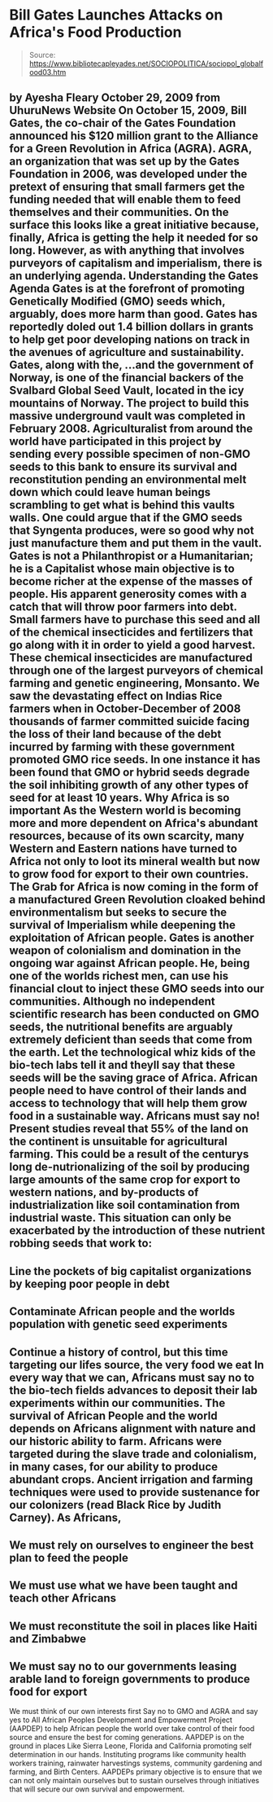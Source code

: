 # Bill Gates Launches Attacks on Africa's Food Production

> Source: https://www.bibliotecapleyades.net/SOCIOPOLITICA/sociopol_globalfood03.htm

by Ayesha Fleary
October 29, 2009
from
UhuruNews Website
On October 15, 2009, Bill Gates, the co-chair of the Gates Foundation
announced his $120 million grant to the Alliance for a Green Revolution
in Africa (AGRA).
AGRA, an organization that was set up by the
Gates Foundation in 2006, was developed under the pretext of ensuring that
small farmers get the funding needed that will enable them to feed
themselves and their communities. On the surface this looks like a great
initiative because, finally, Africa is getting the help it needed for so
long.
However, as with anything that involves
purveyors of capitalism and imperialism, there is an underlying agenda.
Understanding the
Gates Agenda
Gates is at the forefront of promoting
Genetically Modified (GMO) seeds which,
arguably, does more harm than good.
Gates has reportedly doled out 1.4 billion
dollars in grants to help get poor developing nations on track in the
avenues of agriculture and sustainability. Gates, along with the,
...and the government of Norway, is one of the
financial backers of the
Svalbard Global Seed Vault, located in the
icy mountains of Norway.
The project to build this massive underground
vault was completed in February 2008.
Agriculturalist from around the world have
participated in this project by sending every possible specimen of non-GMO
seeds to this bank to ensure its survival and reconstitution pending an
environmental melt down which could leave human beings scrambling to get
what is behind this vaults walls.
One could argue that if the GMO seeds that
Syngenta produces, were so good why not just manufacture them and put them
in the vault.
Gates is not a Philanthropist or a Humanitarian; he is a
Capitalist whose main objective is to become richer at the expense of
the masses of people. His apparent generosity comes with a catch that
will throw poor farmers into debt. Small farmers have to purchase this seed
and all of the chemical insecticides and fertilizers that go along with it
in order to yield a good harvest.
These chemical insecticides are manufactured
through one of the largest purveyors of chemical farming and genetic
engineering,
Monsanto.
We saw the devastating effect on Indias Rice farmers when in
October-December of 2008 thousands of farmer committed suicide facing the
loss of their land because of the debt incurred by farming with these
government promoted GMO rice seeds.
In one instance it has been found that GMO or hybrid seeds degrade the soil
inhibiting growth of any other types of seed for at least 10 years.
Why Africa is so important
As the Western world is becoming more and more dependent on Africa's
abundant resources, because of its own scarcity, many Western and Eastern
nations have turned to Africa not only to loot its mineral wealth but now to
grow food for export to their own countries.
The Grab for Africa is now coming in the
form of a manufactured Green Revolution cloaked behind environmentalism
but seeks to secure the survival of Imperialism while deepening the
exploitation of African people.
Gates is another weapon of colonialism and
domination in the ongoing war against African people.
He, being one of the worlds richest men, can
use his financial clout to inject these GMO seeds into our communities.
Although no independent scientific research has been conducted on GMO seeds,
the nutritional benefits are arguably extremely deficient than seeds that
come from the earth.
Let the technological whiz kids of the bio-tech
labs tell it and theyll say that these seeds will be the saving grace of
Africa.
African people need to have control of their lands and access to technology
that will help them grow food in a sustainable way.
Africans must say no!
Present studies reveal that 55% of the land on the continent is unsuitable
for agricultural farming. This could be a result of the centurys long de-nutrionalizing
of the soil by producing large amounts of the same crop for export to
western nations, and by-products of industrialization like soil
contamination from industrial waste.
This situation can only be exacerbated by the
introduction of these nutrient robbing seeds that work to:
-
Line the pockets of big capitalist
organizations by keeping poor people in debt
-
Contaminate African people and the
worlds population with genetic seed experiments
-
Continue a history of control, but this
time targeting our lifes source, the very food we eat
In every way that we can, Africans must say no
to the bio-tech fields advances to deposit their lab experiments within our
communities.
The survival of African People and the world
depends on Africans alignment with nature and our historic ability to farm.
Africans were targeted during the slave trade and colonialism, in many
cases, for our ability to produce abundant crops.
Ancient irrigation and farming techniques were
used to provide sustenance for our colonizers (read
Black Rice by Judith Carney).
As Africans,
-
We must rely on ourselves to engineer
the best plan to feed the people
-
We must use what we have been taught and
teach other Africans
-
We must reconstitute the soil in places
like Haiti and Zimbabwe
-
We must say no to our governments
leasing arable land to foreign governments to produce food for
export
-
We must think of our own interests first
Say no to
GMO and
AGRA and say yes to All African Peoples
Development and Empowerment Project (AAPDEP)
to help African people the world over take control of their food source and
ensure the best for coming generations.
AAPDEP is on the ground in places Like Sierra
Leone, Florida and California promoting self determination in our hands.
Instituting programs like community health workers training, rainwater
harvestings systems, community gardening and farming, and Birth Centers.
AAPDEPs primary objective is to ensure that
we can not only maintain ourselves but to sustain ourselves through
initiatives that will secure our own survival and empowerment.
